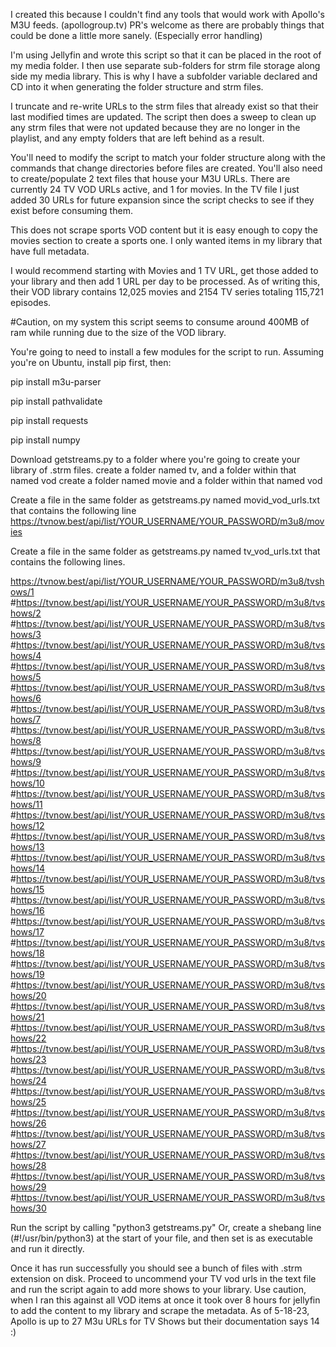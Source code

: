 I created this because I couldn't find any tools that would work with Apollo's M3U feeds. (apollogroup.tv)
PR's welcome as there are probably things that could be done a little more sanely.
(Especially error handling) 

I'm using Jellyfin and wrote this script so that it can be placed in the root of my media folder.  I then use separate sub-folders 
for strm file storage along side my media library.  This is why I have a subfolder variable declared and CD into it when generating
the folder structure and strm files. 

I truncate and re-write URLs to the strm files that already exist so that their last modified times are updated. 
The script then does a sweep to clean up any strm files that were not updated because they are no longer in the playlist, and any empty folders that are left behind as a result. 

You'll need to modify the script to match your folder structure along with the commands that change directories before files are created.
You'll also need to create/populate 2 text files that house your M3U URLs. There are currently 24 TV VOD URLs active, and 1 for movies.
In the TV file I just added 30 URLs for future expansion since the script checks to see if they exist before consuming them. 

This does not scrape sports VOD content but it is easy enough to copy the movies section to create a sports one. 
I only wanted items in my library that have full metadata. 

I would recommend starting with Movies and 1 TV URL, get those added to your library and then add 1 URL per day to be processed. 
As of writing this, their VOD library contains 12,025 movies and 2154 TV series totaling 115,721 episodes. 

#Caution, on my system this script seems to consume around 400MB of ram while running due to the size of the VOD library. 

You're going to need to install a few modules for the script to run.  Assuming you're on Ubuntu, install pip first, then:

pip install m3u-parser

pip install pathvalidate

pip install requests

pip install numpy

Download getstreams.py to a folder where you're going to create your library of .strm files. 
create a folder named tv, and a folder within that named vod
create a folder named movie and a folder within that named vod 

Create a file in the same folder as getstreams.py named movid_vod_urls.txt that contains the following line
https://tvnow.best/api/list/YOUR_USERNAME/YOUR_PASSWORD/m3u8/movies

Create a file in the same folder as getstreams.py named tv_vod_urls.txt that contains the following lines.  

https://tvnow.best/api/list/YOUR_USERNAME/YOUR_PASSWORD/m3u8/tvshows/1
#https://tvnow.best/api/list/YOUR_USERNAME/YOUR_PASSWORD/m3u8/tvshows/2
#https://tvnow.best/api/list/YOUR_USERNAME/YOUR_PASSWORD/m3u8/tvshows/3
#https://tvnow.best/api/list/YOUR_USERNAME/YOUR_PASSWORD/m3u8/tvshows/4
#https://tvnow.best/api/list/YOUR_USERNAME/YOUR_PASSWORD/m3u8/tvshows/5
#https://tvnow.best/api/list/YOUR_USERNAME/YOUR_PASSWORD/m3u8/tvshows/6
#https://tvnow.best/api/list/YOUR_USERNAME/YOUR_PASSWORD/m3u8/tvshows/7
#https://tvnow.best/api/list/YOUR_USERNAME/YOUR_PASSWORD/m3u8/tvshows/8
#https://tvnow.best/api/list/YOUR_USERNAME/YOUR_PASSWORD/m3u8/tvshows/9
#https://tvnow.best/api/list/YOUR_USERNAME/YOUR_PASSWORD/m3u8/tvshows/10
#https://tvnow.best/api/list/YOUR_USERNAME/YOUR_PASSWORD/m3u8/tvshows/11
#https://tvnow.best/api/list/YOUR_USERNAME/YOUR_PASSWORD/m3u8/tvshows/12
#https://tvnow.best/api/list/YOUR_USERNAME/YOUR_PASSWORD/m3u8/tvshows/13
#https://tvnow.best/api/list/YOUR_USERNAME/YOUR_PASSWORD/m3u8/tvshows/14
#https://tvnow.best/api/list/YOUR_USERNAME/YOUR_PASSWORD/m3u8/tvshows/15
#https://tvnow.best/api/list/YOUR_USERNAME/YOUR_PASSWORD/m3u8/tvshows/16
#https://tvnow.best/api/list/YOUR_USERNAME/YOUR_PASSWORD/m3u8/tvshows/17
#https://tvnow.best/api/list/YOUR_USERNAME/YOUR_PASSWORD/m3u8/tvshows/18
#https://tvnow.best/api/list/YOUR_USERNAME/YOUR_PASSWORD/m3u8/tvshows/19
#https://tvnow.best/api/list/YOUR_USERNAME/YOUR_PASSWORD/m3u8/tvshows/20
#https://tvnow.best/api/list/YOUR_USERNAME/YOUR_PASSWORD/m3u8/tvshows/21
#https://tvnow.best/api/list/YOUR_USERNAME/YOUR_PASSWORD/m3u8/tvshows/22
#https://tvnow.best/api/list/YOUR_USERNAME/YOUR_PASSWORD/m3u8/tvshows/23
#https://tvnow.best/api/list/YOUR_USERNAME/YOUR_PASSWORD/m3u8/tvshows/24
#https://tvnow.best/api/list/YOUR_USERNAME/YOUR_PASSWORD/m3u8/tvshows/25
#https://tvnow.best/api/list/YOUR_USERNAME/YOUR_PASSWORD/m3u8/tvshows/26
#https://tvnow.best/api/list/YOUR_USERNAME/YOUR_PASSWORD/m3u8/tvshows/27
#https://tvnow.best/api/list/YOUR_USERNAME/YOUR_PASSWORD/m3u8/tvshows/28
#https://tvnow.best/api/list/YOUR_USERNAME/YOUR_PASSWORD/m3u8/tvshows/29
#https://tvnow.best/api/list/YOUR_USERNAME/YOUR_PASSWORD/m3u8/tvshows/30

Run the script by calling "python3 getstreams.py" 
Or, create a shebang line (#!/usr/bin/python3) at the start of your file, and then set is as executable and run it directly. 

Once it has run successfully you should see a bunch of files with .strm extension on disk.  Proceed to uncommend your TV vod urls in the text file and run the script again to add more shows to your library.  Use caution, when I ran this against all VOD items at once it took over 8 hours for jellyfin to add the content to my library and scrape the metadata. As of 5-18-23, Apollo is up to 27 M3u URLs for TV Shows but their documentation says 14 :)
